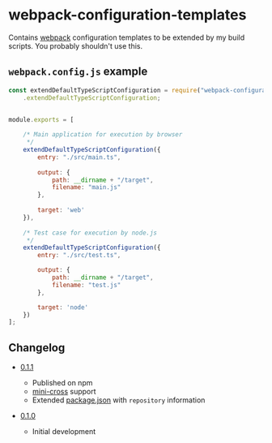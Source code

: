 # webpack-configuration-templates

Contains [webpack](https://webpack.js.org/) configuration templates to be
extended by my build scripts. You probably shouldn't use this.



## `webpack.config.js` example

```javascript
const extendDefaultTypeScriptConfiguration = require("webpack-configuration-templates")
    .extendDefaultTypeScriptConfiguration;


module.exports = [
    
    /* Main application for execution by browser
     */
    extendDefaultTypeScriptConfiguration({
        entry: "./src/main.ts",
        
        output: {
            path: __dirname + "/target",
            filename: "main.js"
        },
        
        target: 'web'
    }),
    
    /* Test case for execution by node.js
     */
    extendDefaultTypeScriptConfiguration({
        entry: "./src/test.ts",

        output: {
            path: __dirname + "/target",
            filename: "test.js"
        },

        target: 'node'
    })
];
```


## Changelog

 * [0.1.1](https://github.com/ooxi/webpack-configuration-templates/releases/tag/v0.1.1)
   * Published on npm
   * [mini-cross](https://github.com/ooxi/mini-cross) support
   * Extended [package.json](package.json) with `repository` information

 * [0.1.0](https://github.com/ooxi/webpack-configuration-templates/releases/tag/v0.1.0)
   * Initial development
